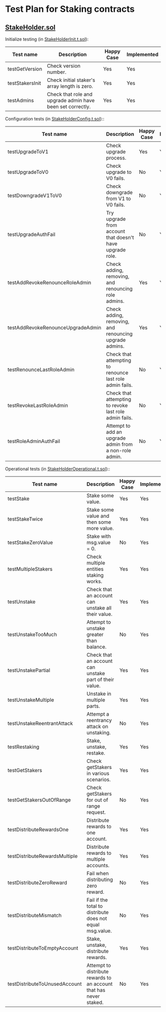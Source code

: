 # Test Plan for Staking contracts

## [StakeHolder.sol](../../contracts/staking/StakeHolder.sol)

Initialize testing (in [StakeHolderInit.t.sol](../../contracts/staking/StakeHolderInit.t.sol)):

| Test name                       | Description                                                | Happy Case | Implemented |
|---------------------------------|------------------------------------------------------------|------------|-------------|
| testGetVersion                  | Check version number.                                      | Yes        | Yes         |
| testStakersInit                 | Check initial staker's array length is zero.               | Yes        | Yes         |
| testAdmins                      | Check that role and upgrade admin have been set correctly. | Yes        | Yes         |


Configuration tests (in [StakeHolderConfig.t.sol](../../contracts/staking/StakeHolderConfig.t.sol))::

| Test name                       | Description                                                | Happy Case | Implemented |
|---------------------------------|------------------------------------------------------------|------------|-------------|
| testUpgradeToV1                 | Check upgrade process.                                     | Yes        | Yes         |
| testUpgradeToV0                 | Check upgrade to V0 fails.                                 | No         | Yes         |
| testDowngradeV1ToV0             | Check downgrade from V1 to V0 fails.                       | No         | Yes         |
| testUpgradeAuthFail             | Try upgrade from account that doesn't have upgrade role.   | No         | Yes         |
| testAddRevokeRenounceRoleAdmin  | Check adding, removing, and renouncing role admins.        | Yes        | Yes         |
| testAddRevokeRenounceUpgradeAdmin | Check adding, removing, and renouncing upgrade admins.   | Yes        | Yes         |
| testRenounceLastRoleAdmin       | Check that attempting to renounce last role admin fails.   | No         | Yes         |
| testRevokeLastRoleAdmin         | Check that attempting to revoke last role admin fails.     | No         | Yes         |
| testRoleAdminAuthFail           | Attempt to add an upgrade admin from a non-role admin.     | No         | Yes         |


Operational tests (in [StakeHolderOperational.t.sol](../../contracts/staking/StakeHolderOperational.t.sol))::

| Test name                      | Description                                                 | Happy Case | Implemented |
|--------------------------------|-------------------------------------------------------------|------------|-------------|
| testStake                      | Stake some value.                                           | Yes        | Yes         |
| testStakeTwice                 | Stake some value and then some more value.                  | Yes        | Yes         |
| testStakeZeroValue             | Stake with msg.value = 0.                                   | No         | Yes         |
| testMultipleStakers            | Check multiple entities staking works.                      | Yes        | Yes         |
| testUnstake                    | Check that an account can unstake all their value.          | Yes        | Yes         |
| testUnstakeTooMuch             | Attempt to unstake greater than balance.                    | No         | Yes         |
| testUnstakePartial             | Check that an account can unstake part of their value.      | Yes        | Yes         |
| testUnstakeMultiple            | Unstake in multiple parts.                                  | Yes        | Yes         |
| testUnstakeReentrantAttack     | Attempt a reentrancy attack on unstaking.                   | No         | Yes         |
| testRestaking                  | Stake, unstake, restake.                                    | Yes        | Yes         |
| testGetStakers                 | Check getStakers in various scenarios.                      | Yes        | Yes         |
| testGetStakersOutOfRange       | Check getStakers for out of range request.                  | No         | Yes         |
| testDistributeRewardsOne       | Distribute rewards to one account.                          | Yes        | Yes         |
| testDistributeRewardsMultiple  | Distribute rewards to multiple accounts.                    | Yes        | Yes         |
| testDistributeZeroReward       | Fail when distributing zero reward.                         | No         | Yes         |
| testDistributeMismatch         | Fail if the total to distribute does not equal msg.value.   | No         | Yes         |
| testDistributeToEmptyAccount   | Stake, unstake, distribute rewards.                         | Yes        | Yes         |
| testDistributeToUnusedAccount  | Attempt to distribute rewards to an account that has never staked. | No  | Yes         |

